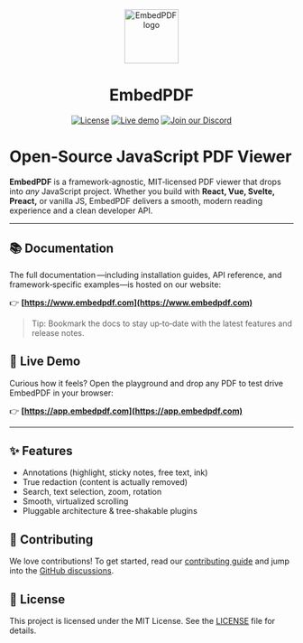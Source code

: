<div align="center">
  <a href="https://www.embedpdf.com">
    <img alt="EmbedPDF logo" src="https://www.embedpdf.com/logo-192.png" height="96">
  </a>

  <h1>EmbedPDF</h1>

  <!-- Badges -->

  <a href="https://github.com/embedpdf/embed-pdf-viewer/blob/main/LICENSE"><img alt="License" src="https://img.shields.io/npm/l/@embedpdf/pdfium.svg?style=for-the-badge&labelColor=000000"></a>
  <a href="https://snippet.embedpdf.com/"><img alt="Live demo" src="https://img.shields.io/badge/Try%20the%20Live%20Demo-ff1493.svg?style=for-the-badge&labelColor=000000"></a>
  <a href="https://discord.gg/mHHABmmuVU"><img alt="Join our Discord" src="https://img.shields.io/discord/1351694551047475313?logo=discord&style=for-the-badge&labelColor=000000"></a>
</div>

# Open‑Source JavaScript PDF Viewer

**EmbedPDF** is a framework‑agnostic, MIT‑licensed PDF viewer that drops into *any* JavaScript project. Whether you build with **React, Vue, Svelte, Preact,** or vanilla JS, EmbedPDF delivers a smooth, modern reading experience and a clean developer API.

---

## 📚 Documentation

The full documentation —including installation guides, API reference, and framework‑specific examples—is hosted on our website:

👉 **[https://www.embedpdf.com](https://www.embedpdf.com)**

> Tip: Bookmark the docs to stay up‑to‑date with the latest features and release notes.

## 🚀 Live Demo

Curious how it feels? Open the playground and drop any PDF to test drive EmbedPDF in your browser:

👉 **[https://app.embedpdf.com](https://app.embedpdf.com)**

---

## ✨ Features

- Annotations (highlight, sticky notes, free text, ink)
- True redaction (content is actually removed)
- Search, text selection, zoom, rotation
- Smooth, virtualized scrolling
- Pluggable architecture & tree-shakable plugins

## 🤝 Contributing

We love contributions! To get started, read our [contributing guide](CONTRIBUTING.md) and jump into the [GitHub discussions](https://github.com/embedpdf/embed-pdf-viewer/discussions).

## 📄 License

This project is licensed under the MIT License. See the [LICENSE](LICENSE) file for details.
